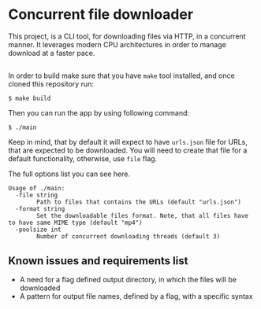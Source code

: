 # Concurrent file downloader

This project, is a CLI tool, for downloading files via HTTP, in a concurrent manner. It leverages modern CPU architectures in order to manage download at a faster pace.

##

In order to build make sure that you have `make` tool installed, and once cloned this repository run:

```
$ make build
```

Then you can run the app by using following command:

```
$ ./main
```

Keep in mind, that by default it will expect to have `urls.json` file for URLs, that are expected to be downloaded. You will need to create that file for a default functionality, otherwise, use `file` flag.

The full options list you can see here.

```
Usage of ./main:
  -file string
        Path to files that contains the URLs (default "urls.json")
  -format string
        Set the downloadable files format. Note, that all files have to have same MIME type (default "mp4")
  -poolsize int
        Number of concurrent downloading threads (default 3)
```

## Known issues and requirements list

- A need for a flag defined output directory, in which the files will be downloaded
- A pattern for output file names, defined by a flag, with a specific syntax

